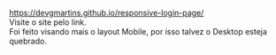 https://devgmartins.github.io/responsive-login-page/ <br>
Visite o site pelo link. <br>
Foi feito visando mais o layout Mobile, por isso talvez o Desktop esteja quebrado.

